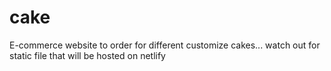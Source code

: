 # cake

E-commerce website to order for different customize cakes... watch out for static file that will be hosted on netlify
